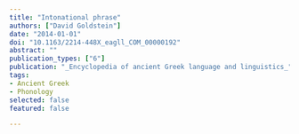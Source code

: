 ```yaml
---
title: "Intonational phrase"
authors: ["David Goldstein"]
date: "2014-01-01"
doi: "10.1163/2214-448X_eagll_COM_00000192"
abstract: ""
publication_types: ["6"]
publication: "_Encyclopedia of ancient Greek language and linguistics_"
tags:
- Ancient Greek
- Phonology
selected: false
featured: false

---
```


